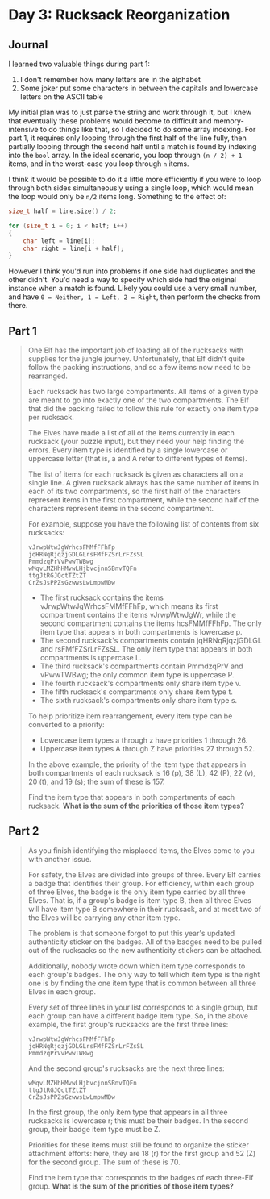 # Day 3: Rucksack Reorganization

## Journal

I learned two valuable things during part 1:

1. I don't remember how many letters are in the alphabet
2. Some joker put some characters in between the capitals and lowercase letters on the ASCII table

My initial plan was to just parse the string and work through it, but I knew that eventually these problems would become to difficult and memory-intensive to do things like that, so I decided to do some array indexing. For part 1, it requires only looping through the first half of the line fully, then partially looping through the second half until a match is found by indexing into the `bool` array. In the ideal scenario, you loop through `(n / 2) + 1` items, and in the worst-case you loop through `n` items.

I think it would be possible to do it a little more efficiently if you were to loop through both sides simultaneously using a single loop, which would mean the loop would only be `n/2` items long. Something to the effect of:

```c++
size_t half = line.size() / 2;

for (size_t i = 0; i < half; i++)
{
    char left = line[i];
    char right = line[i + half];
}
```

However I think you'd run into problems if one side had duplicates and the other didn't. You'd need a way to specify which side had the original instance when a match is found. Likely you could use a very small number, and have `0 = Neither, 1 = Left, 2 = Right`, then perform the checks from there.

## Part 1

> One Elf has the important job of loading all of the rucksacks with supplies for the jungle journey. Unfortunately, that Elf didn't quite follow the packing instructions, and so a few items now need to be rearranged.
>
> Each rucksack has two large compartments. All items of a given type are meant to go into exactly one of the two compartments. The Elf that did the packing failed to follow this rule for exactly one item type per rucksack.
>
> The Elves have made a list of all of the items currently in each rucksack (your puzzle input), but they need your help finding the errors. Every item type is identified by a single lowercase or uppercase letter (that is, a and A refer to different types of items).
>
> The list of items for each rucksack is given as characters all on a single line. A given rucksack always has the same number of items in each of its two compartments, so the first half of the characters represent items in the first compartment, while the second half of the characters represent items in the second compartment.
>
> For example, suppose you have the following list of contents from six rucksacks:
>
> ```plain
> vJrwpWtwJgWrhcsFMMfFFhFp
> jqHRNqRjqzjGDLGLrsFMfFZSrLrFZsSL
> PmmdzqPrVvPwwTWBwg
> wMqvLMZHhHMvwLHjbvcjnnSBnvTQFn
> ttgJtRGJQctTZtZT
> CrZsJsPPZsGzwwsLwLmpwMDw
> ```
>
> - The first rucksack contains the items vJrwpWtwJgWrhcsFMMfFFhFp, which means its first compartment contains the items vJrwpWtwJgWr, while the second compartment contains the items hcsFMMfFFhFp. The only item type that appears in both compartments is lowercase p.
> - The second rucksack's compartments contain jqHRNqRjqzjGDLGL and rsFMfFZSrLrFZsSL. The only item type that appears in both compartments is uppercase L.
> - The third rucksack's compartments contain PmmdzqPrV and vPwwTWBwg; the only common item type is uppercase P.
> - The fourth rucksack's compartments only share item type v.
> - The fifth rucksack's compartments only share item type t.
> - The sixth rucksack's compartments only share item type s.
>
> To help prioritize item rearrangement, every item type can be converted to a priority:
>
> - Lowercase item types a through z have priorities 1 through 26.
> - Uppercase item types A through Z have priorities 27 through 52.
>
> In the above example, the priority of the item type that appears in both compartments of each rucksack is 16 (p), 38 (L), 42 (P), 22 (v), 20 (t), and 19 (s); the sum of these is 157.
>
> Find the item type that appears in both compartments of each rucksack. **What is the sum of the priorities of those item types?**

## Part 2

> As you finish identifying the misplaced items, the Elves come to you with another issue.
> 
> For safety, the Elves are divided into groups of three. Every Elf carries a badge that identifies their group. For efficiency, within each group of three Elves, the badge is the only item type carried by all three Elves. That is, if a group's badge is item type B, then all three Elves will have item type B somewhere in their rucksack, and at most two of the Elves will be carrying any other item type.
> 
> The problem is that someone forgot to put this year's updated authenticity sticker on the badges. All of the badges need to be pulled out of the rucksacks so the new authenticity stickers can be attached.
> 
> Additionally, nobody wrote down which item type corresponds to each group's badges. The only way to tell which item type is the right one is by finding the one item type that is common between all three Elves in each group.
> 
> Every set of three lines in your list corresponds to a single group, but each group can have a different badge item type. So, in the above example, the first group's rucksacks are the first three lines:
> 
> ```plain
> vJrwpWtwJgWrhcsFMMfFFhFp
> jqHRNqRjqzjGDLGLrsFMfFZSrLrFZsSL
> PmmdzqPrVvPwwTWBwg
> ```
> 
> And the second group's rucksacks are the next three lines:
> 
> ```plain
> wMqvLMZHhHMvwLHjbvcjnnSBnvTQFn
> ttgJtRGJQctTZtZT
> CrZsJsPPZsGzwwsLwLmpwMDw
> ```
> 
> In the first group, the only item type that appears in all three rucksacks is lowercase r; this must be their badges. In the second group, their badge item type must be Z.
> 
> Priorities for these items must still be found to organize the sticker attachment efforts: here, they are 18 (r) for the first group and 52 (Z) for the second group. The sum of these is 70.
> 
> Find the item type that corresponds to the badges of each three-Elf group. **What is the sum of the priorities of those item types?**

